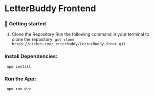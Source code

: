 # LetterBuddy Frontend

### 🚀 Getting started

1. Clone the Repository
Run the following command in your terminal to clone the repository:
`git clone https://github.com/LetterBuddy/LetterBuddy-front.git`

### Install Dependencies:

` npm install`

### Run the App:

` npm run dev`

